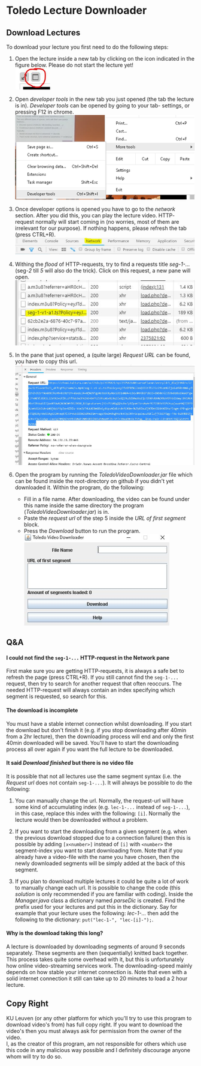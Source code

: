 # Toledo Lecture Downloader
## Download Lectures
To download your lecture you first need to do the following steps:
1. Open the lecture inside a new tab by clicking on the icon indicated
 in the figure below. Please do not start the lecture yet! <br/>
![new tab image](https://raw.githubusercontent.com/RubenPants/Toledo-Lecture-Downloader/master/img/new_tab.JPG)

2. Open *developer tools* in the new tab you just opened (the tab the
lecture is in). *Developer tools* can be opened by going to your tab-
settings, or pressing F12 in chrome. <br/>
![developer tools](https://raw.githubusercontent.com/RubenPants/Toledo-Lecture-Downloader/master/img/dev_tools.png)

3. Once developer options is opened you have to go to the *network*
section. After you did this, you can play the lecture video. HTTP-
request normally will start coming in (no worries, most of them
are irrelevant for our purpose). If nothing happens, please refresh
the tab (press CTRL+R). <br/>
![network pane](https://raw.githubusercontent.com/RubenPants/Toledo-Lecture-Downloader/master/img/network.JPG)

4. Withing the *flood* of HTTP-requests, try to find a requests title
*seg-1-...* (seg-*2* till *5* will also do the trick). Click on this
request, a new pane will open. <br />
![segment request](https://raw.githubusercontent.com/RubenPants/Toledo-Lecture-Downloader/master/img/network_seg.JPG)

5. In the pane that just opened, a (quite large) *Request URL* can be
found, you have to copy this url. 
![segment request url](https://raw.githubusercontent.com/RubenPants/Toledo-Lecture-Downloader/master/img/copy_url.JPG)

6. Open the program by running the *ToledoVideoDownloader.jar* file
which can be found inside the root-directory on github if you didn't
yet downloaded it. Within the program, do the following:
    - Fill in a file name. After downloading, the video can be found
    under this name inside the same directory the program 
    (*ToledoVideoDownloader.jar*) is in.
    - Paste the *request url* of the step 5 inside the *URL of first
    segment* block.
    - Press the *Download* button to run the program.<br/>
![program](https://raw.githubusercontent.com/RubenPants/Toledo-Lecture-Downloader/master/img/program.JPG)


## Q&A
#### I could not find the `seg-1-...` HTTP-request in the Network pane
First make sure you are getting HTTP-requests, it is always a safe bet to
refresh the page (press CTRL+R). If you still cannot find the `seg-1-...`
request, then try to search for another request that often reoccurs. The
needed HTTP-request will always contain an index specifying which segment
is requested, so search for this.


#### The download is incomplete
You must have a stable internet connection whilst downloading. If you start
the download but don't finish it (e.g. if you stop downloading after 40min 
from a 2hr lecture), then the downloading process will end and only the first
40min downloaded will be saved. You'll have to start the downloading process
all over again if you want the full lecture to be downloaded.


#### It said *Download finished* but there is no video file
It is possible that not all lectures use the same segment syntax (i.e. 
the *Request url* does not contain `seg-1-...`). It will always be possible 
to do the following:

1. You can manually change the url. Normally, the request-url will have some
kind of accumulating index (e.g. `lec-1-...` instead of `seg-1-...`), in this 
case, replace this index with the following: `[i]`. Normally the lecture 
would then be downloaded without a problem.

2. If you want to start the downloading from a given segment (e.g. when the 
previous download stopped due to a connection failure) then this is possible 
by adding `[x<number>]` instead of `[i]` with `<number>` the segment-index
you want to start downloading from. Note that if you already have a 
video-file with the name you have chosen, then the newly downloaded segments
will be simply added at the back of this segment.

3. If you plan to download multiple lectures it could be quite a lot of
work to manually change each url. It is possible to change the code 
(this *solution* is only recommended if you are familiar with coding).
Inside the *Manager.java* class a dictionary named *parseDic* is created.
Find the prefix used for your lectures and put this in the dictionary.
Say for example that your lecture uses the following: *lec-1-...* then
add the following to the dictionary: `put("lec-1-", "lec-[i]-");`.

#### Why is the download taking this long?
A lecture is downloaded by downloading segments of around 9 seconds
separately. These segments are then (sequentially) knitted back together. 
This process takes quite some overhead with it, but this is unfortunately
how online video-streaming services work. The downloading-speed mainly
depends on how stable your internet connection is. Note that even with a
solid internet connection it still can take up to 20 minutes to load a 2
hour lecture.

## Copy Right
KU Leuven (or any other platform for which you'll try to use this program
to download video's from) has full copy right. If you want to download the
video's then you must always ask for permission from the owner of the video.
<br/>
I, as the creator of this program, am not responsible for others which use 
this code in any malicious way possible and I definitely discourage anyone 
whom will try to do so.
